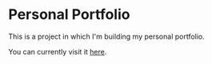 # Personal Portfolio

This is a project in which I'm building my personal portfolio.

You can currently visit it [here](https://dimi-fn.github.io/portfolio/).
